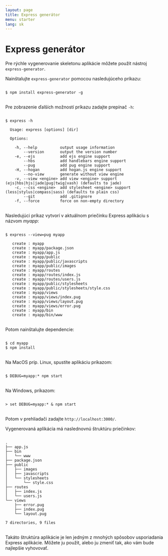 ```yaml
---
layout: page
title: Express generátor
menu: starter
lang: sk
---
```


<!---
 Copyright (c) 2016 StrongLoop, IBM, and Express Contributors
 License: MIT
-->

# Express generátor

Pre rýchle vygenerovanie skeletonu aplikácie môžete použit nástroj `express-generator`.

Nainštalujte `express-generator` pomocou nasledujúceho príkazu:

<pre>
<code class="language-sh" translate="no">
$ npm install express-generator -g
</code>
</pre>

Pre zobrazenie ďalších možností príkazu zadajte prepínač `-h`:

<pre>
<code class="language-sh" translate="no">
$ express -h

  Usage: express [options] [dir]

  Options:

    -h, --help          output usage information
        --version       output the version number
    -e, --ejs           add ejs engine support
        --hbs           add handlebars engine support
        --pug           add pug engine support
    -H, --hogan         add hogan.js engine support
        --no-view       generate without view engine
    -v, --view &lt;engine&gt; add view &lt;engine&gt; support (ejs|hbs|hjs|jade|pug|twig|vash) (defaults to jade)
    -c, --css &lt;engine&gt;  add stylesheet &lt;engine&gt; support (less|stylus|compass|sass) (defaults to plain css)
        --git           add .gitignore
    -f, --force         force on non-empty directory
</code>
</pre>

Nasledujúci príkaz vytvorí v aktuálnom priečinku Express aplikáciu s názvom _myapp_:

<pre>
<code class="language-sh" translate="no">
$ express --view=pug myapp

   create : myapp
   create : myapp/package.json
   create : myapp/app.js
   create : myapp/public
   create : myapp/public/javascripts
   create : myapp/public/images
   create : myapp/routes
   create : myapp/routes/index.js
   create : myapp/routes/users.js
   create : myapp/public/stylesheets
   create : myapp/public/stylesheets/style.css
   create : myapp/views
   create : myapp/views/index.pug
   create : myapp/views/layout.pug
   create : myapp/views/error.pug
   create : myapp/bin
   create : myapp/bin/www
</code>
</pre>

Potom nainštalujte dependencie:

<pre>
<code class="language-sh" translate="no">
$ cd myapp
$ npm install
</code>
</pre>

Na MacOS príp. Linux, spustíte aplikáciu príkazom:

<pre>
<code class="language-sh" translate="no">
$ DEBUG=myapp:* npm start
</code>
</pre>

Na Windows, príkazom:

<pre>
<code class="language-sh" translate="no">
> set DEBUG=myapp:* & npm start
</code>
</pre>

Potom v prehliadači zadajte `http://localhost:3000/`.

Vygenerovaná aplikácia má naslednovnú štruktúru priečinkov:

<pre>
<code class="language-sh" translate="no">
.
├── app.js
├── bin
│   └── www
├── package.json
├── public
│   ├── images
│   ├── javascripts
│   └── stylesheets
│       └── style.css
├── routes
│   ├── index.js
│   └── users.js
└── views
    ├── error.pug
    ├── index.pug
    └── layout.pug

7 directories, 9 files
</code>
</pre>

<div class="doc-box doc-info" markdown="1">
Takáto štruktúra aplikácie je len jedným z mnohých spôsobov usporiadania Express aplikácie. Môžete ju použit, alebo ju zmeniť tak, ako vám bude najlepšie vyhovovať.
</div>
